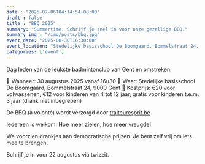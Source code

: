```yaml
---
date : "2025-07-06T04:14:54-08:00"
draft : false
title : "BBQ 2025"
summary: "Summertime. Schrijf je snel in voor onze gezellige BBQ."
summary_img : "/img/posts/bbq.jpg"
event_date: "2025-08-30T16:30:00"
event_location: "Stedelijke basisschool De Boomgaard, Bommelstraat 24, 9000 Gent"
categories: ['event']
---
```

Dag leden van de leukste badmintonclub van Gent en omstreken.

🥩 Wanneer: 30 augustus 2025 vanaf 16u30
🥒 Waar: Stedelijke basisschool De Boomgaard, Bommelstraat 24, 9000 Gent
🍗 Kostprijs: €20 voor volwassenen, €12 voor kinderen van 4 tot 12 jaar, gratis voor kinderen t.e.m. 3 jaar (drank niet inbegrepen)

De BBQ (à volonté) wordt verzorgd door <a href="traiteuresprit.be" target="_new">traiteuresprit.be</a>

Iedereen is welkom. Hoe meer zielen, hoe meer vreugde!

We voorzien drankjes aan democratische prijzen. Je bent zelf vrij om iets mee te brengen.

Schrijf je in voor 22 augustus via twizzit.